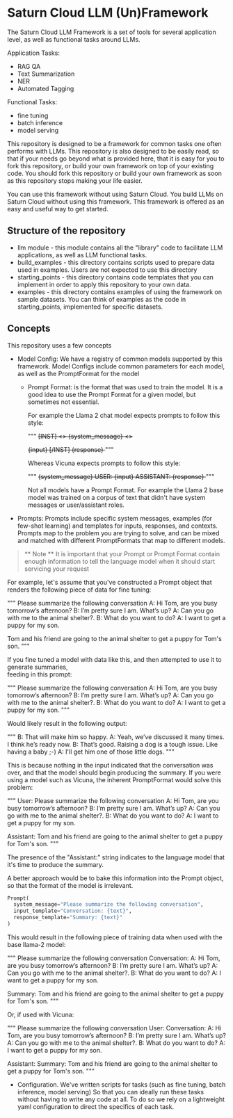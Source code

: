 # Saturn Cloud LLM (Un)Framework

The Saturn Cloud LLM Framework is a set of tools for several application level, 
as well as functional tasks around LLMs.

Application Tasks:
- RAG QA
- Text Summarization
- NER
- Automated Tagging

Functional Tasks:
- fine tuning
- batch inference
- model serving

This repository is designed to be a framework for common tasks one often performs with LLMs. 
This repository is also designed to be easily read, so that if your needs go beyond what is provided here, 
that it is easy for you to fork this repository, or build your own framework on top of your existing code.
You should fork this repository or build your own framework as soon as this repository stops making your life
easier.

You can use this framework without using Saturn Cloud. You build LLMs on Saturn Cloud without 
using this framework. This framework is offered as an easy and useful way to get started.

## Structure of the repository

- llm module - this module contains all the "library" code to facilitate LLM applications, as well as LLM functional tasks.
- build_examples - this directory contains scripts used to prepare data used in examples. Users are not expected to use this directory
- starting_points - this directory contains code templates that you can implement in order to apply this repository to your own data.
- examples - this directory contains examples of using the framework on sample datasets. You can think of examples as the code in starting_points, implemented for specific datasets.

## Concepts

This repository uses a few concepts

- Model Config: We have a registry of common models supported by this framework. Model Configs include common parameters for each model, as well as the PromptFormat for the model 
  - Prompt Format: is the format that was used to train the model. It is a good idea to use the Prompt Format for a given model, but sometimes not essential. 
  
      For example the Llama 2 chat model expects prompts to follow this style:
    
      """
      <s>[INST] <<SYS>>
      {system_message}
      <</SYS>>
    
      {input} [/INST] {response} </s>
      """
    
      Whereas Vicuna expects prompts to follow this style:
    
      """
      <s> {system_message}
      USER: {input}
      ASSISTANT: {response}
      </s>
      """

      Not all models have a Prompt Format. For example the Llama 2 base model was trained on 
      a corpus of text that didn't have system messages or user/assistant roles.

- Prompts: Prompts include specific system messages, examples (for few-shot learning) 
and templates for inputs, responses, and contexts. Prompts map to the problem you are trying 
to solve, and can be mixed and matched with different PromptFormats that map to different models. 

> ** Note **
> It is important that your Prompt or Prompt Format contain enough information to tell the language 
> model when it should start servicing your request
 
For example, let's assume that you've constructed a Prompt object that renders the following 
piece of data for fine tuning:

"""
Please summarize the following conversation
A: Hi Tom, are you busy tomorrow’s afternoon?
B: I’m pretty sure I am. What’s up?
A: Can you go with me to the animal shelter?.
B: What do you want to do?
A: I want to get a puppy for my son.

Tom and his friend are going to the animal shelter to get a puppy for Tom's son.
"""

If you fine tuned a model with data like this, and then attempted to use it to generate summaries,  
feeding in this prompt:

"""
Please summarize the following conversation
A: Hi Tom, are you busy tomorrow’s afternoon?
B: I’m pretty sure I am. What’s up?
A: Can you go with me to the animal shelter?.
B: What do you want to do?
A: I want to get a puppy for my son.
"""

Would likely result in the following output:

"""
B: That will make him so happy.
A: Yeah, we’ve discussed it many times. I think he’s ready now.
B: That’s good. Raising a dog is a tough issue. Like having a baby ;-)
A: I'll get him one of those little dogs.
"""

This is because nothing in the input indicated that the conversation was over, and that the model
should begin producing the summary. If you were using a model such as Vicuna, the inherent 
PromptFormat would solve this problem:

"""
User: Please summarize the following conversation
A: Hi Tom, are you busy tomorrow’s afternoon?
B: I’m pretty sure I am. What’s up?
A: Can you go with me to the animal shelter?.
B: What do you want to do?
A: I want to get a puppy for my son.

Assistant: Tom and his friend are going to the animal shelter to get a puppy for Tom's son.
"""

The presence of the "Assistant:" string indicates to the language model that it's time to produce 
the summary. 

A better approach would be to bake this information into the Prompt object, so that the format
of the model is irrelevant.

```python
Prompt(
  system_message="Please summarize the following conversation", 
  input_template="Conversation: {text}",
  response_template="Summary: {text}"
)
```

This would result in the following piece of training data when used with the base llama-2 model:

"""
Please summarize the following conversation
Conversation: A: Hi Tom, are you busy tomorrow’s afternoon?
B: I’m pretty sure I am. What’s up?
A: Can you go with me to the animal shelter?.
B: What do you want to do?
A: I want to get a puppy for my son.

Summary: Tom and his friend are going to the animal shelter to get a puppy for Tom's son.
"""

Or, if used with Vicuna:

"""
Please summarize the following conversation
User: Conversation: A: Hi Tom, are you busy tomorrow’s afternoon?
B: I’m pretty sure I am. What’s up?
A: Can you go with me to the animal shelter?.
B: What do you want to do?
A: I want to get a puppy for my son.

Assistant: Summary: Tom and his friend are going to the animal shelter to get a puppy for Tom's son.
"""

- Configuration. We've written scripts for tasks (such as fine tuning, batch inference, model serving)
So that you can ideally run these tasks without having to write any code at all. To do so we
rely on a lightweight yaml configuration to direct the specifics of each task. 
